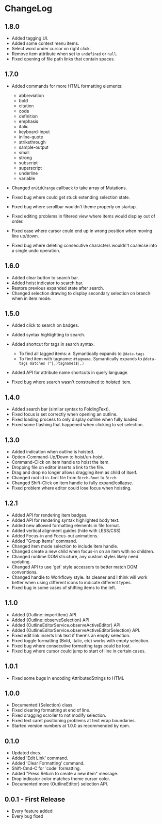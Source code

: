 # ChangeLog

## 1.8.0

- Added tagging UI.
- Added some context menu items.
- Select word under cursor on right click.
- Remove item attribute when set to `undefined` or `null`.
- Fixed opening of file path links that contain spaces.

## 1.7.0

- Added commands for more HTML formatting elements:

	- abbreviation
	- bold
	- citation
	- code
	- definition
	- emphasis
	- italic
	- keyboard-input
	- inline-quote
	- strikethrough
	- sample-output
	- small
	- strong
	- subscript
	- superscript
	- underline
	- variable

- Changed `onDidChange` callback to take array of Mutations.
- Fixed bug where could get stuck extending selection state.
- Fixed bug where scrollbar wouldn't theme properly on startup.
- Fixed editing problems in filtered view where items would display out of order.
- Fixed case where cursor could end up in wrong position when moving line up/down.
- Fixed bug where deleting consecutive characters wouldn't coalecse into a single undo operation.

## 1.6.0

- Added clear button to search bar.
- Added hoist indicator to search bar.
- Restore previous expanded state after search.
- Changed selection drawing to display secondary selection on branch when in item mode.

## 1.5.0

- Added click to search on badges.
- Added syntax highlighting to search.
- Added shortcut for tags in search syntax.

	- To find all tagged items: `#`. Symantically expands to `@data-tags`
	- To find item with tagname: `#tagname`. Symantically expands to `@data-tags matches (^|,)tagname($|,)`

- Added API for attribute name shortcuts in query language.
- Fixed bug where search wasn't constrained to hoisted item.

## 1.4.0

- Added search bar (similar syntax to FoldingText).
- Fixed focus is set correctly when opening an outline.
- Fixed loading process to only display outline when fully loaded.
- Fixed some flashing that happened when clicking to set selection.

## 1.3.0

- Added indication when outline is hoisted.
- Option-Command-Up/Down to hoist/un-hoist.
- Command-Click on item handle to hoist the item.
- Dropping file on editor inserts a link to the file.
- Drag and drop no longer allows dragging item as child of itself.
- Changed root id in .bml file from `Birch.Root` to `Birch`
- Changed Shift-Click on item handle to fully expand/collapse.
- Fixed problem where editor could lose focus when hoisting.

## 1.2.1

- Added API for rendering item badges.
- Added API for rendering syntax highlighted body text.
- Added new allowed formatting elements in file format.
- Added vertical alignment guides (hide with LESS/CSS)
- Added Focus-in and Focus-out animations.
- Added "Group Items" command.
- Changed item mode selection to include item handle.
- Changed create a new child when focus-in on an item with no children.
- Changed runtime DOM structure, any custom styles likely need updating.
- Changed API to use 'get' style accessors to better match DOM conventions.
- Changed handle to Workflowy style. Its cleaner and I think will work better when using different icons to indicate different types.
- Fixed bug in some cases of shifting items to the left.

## 1.1.0

- Added {Outline::importItem} API.
- Added {Outline::observeSelection} API.
- Added {OutlineEditorService.observeActiveEditor} API.
- Added {OutlineEditorService.observeActiveEditorSelection} API.
- Fixed edit link inserts link text if there's an empty selection.
- Fixed toggle formatting (Bold, Italic, etc) works with empty selection.
- Fixed bug where consecutive formatting tags could be lost.
- Fixed bug where cursor could jump to start of line in certain cases.

## 1.0.1

- Fixed some bugs in encoding AttributedStrings to HTML

## 1.0.0

- Documented {Selection} class.
- Fixed clearing formatting at end of line.
- Fixed dragging scroller to not modify selection.
- Fixed text caret positioning problems at text wrap boundaries.
- Started version numbers at 1.0.0 as recommended by npm.

## 0.1.0

- Updated docs.
- Added 'Edit Link' command.
- Added 'Clear Formatting' command.
- Shift-Cmd-C for 'code' formatting.
- Added "Press Return to create a new item" message.
- Drop indicator color matches theme cursor color.
- Documented more {OutlineEditor} selection API.

## 0.0.1 - First Release

- Every feature added
- Every bug fixed